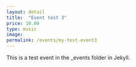 ```yaml
---
layout: detail
title:  "Event test 3"
price: 10.00
type: music
image:
permalink: /events/my-test-event3
---
```

This is a test event in the _events folder in Jekyll.
